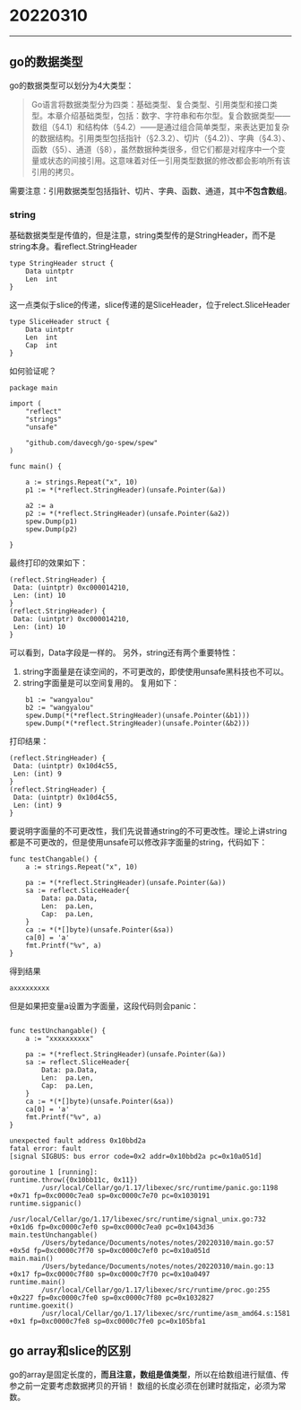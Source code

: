 # 20220310
---
## go的数据类型
go的数据类型可以划分为4大类型：
> Go语言将数据类型分为四类：基础类型、复合类型、引用类型和接口类型。本章介绍基础类型，包括：数字、字符串和布尔型。复合数据类型——数组（§4.1）和结构体（§4.2）——是通过组合简单类型，来表达更加复杂的数据结构。引用类型包括指针（§2.3.2）、切片（§4.2)）、字典（§4.3）、函数（§5）、通道（§8），虽然数据种类很多，但它们都是对程序中一个变量或状态的间接引用。这意味着对任一引用类型数据的修改都会影响所有该引用的拷贝。

需要注意：引用数据类型包括指针、切片、字典、函数、通道，其中**不包含数组**。
### string
基础数据类型是传值的，但是注意，string类型传的是StringHeader，而不是string本身。看reflect.StringHeader
```
type StringHeader struct {
	Data uintptr
	Len  int
}
```

这一点类似于slice的传递，slice传递的是SliceHeader，位于relect.SliceHeader
```
type SliceHeader struct {
	Data uintptr
	Len  int
	Cap  int
}
```

如何验证呢？
```
package main

import (
	"reflect"
	"strings"
	"unsafe"

	"github.com/davecgh/go-spew/spew"
)

func main() {

	a := strings.Repeat("x", 10)
	p1 := *(*reflect.StringHeader)(unsafe.Pointer(&a))

	a2 := a
	p2 := *(*reflect.StringHeader)(unsafe.Pointer(&a2))
	spew.Dump(p1)
	spew.Dump(p2)

}

```

最终打印的效果如下：
```
(reflect.StringHeader) {
 Data: (uintptr) 0xc000014210,
 Len: (int) 10
}
(reflect.StringHeader) {
 Data: (uintptr) 0xc000014210,
 Len: (int) 10
}
```

可以看到，Data字段是一样的。
另外，string还有两个重要特性：
1. string字面量是在读空间的，不可更改的，即使使用unsafe黑科技也不可以。
2. string字面量是可以空间复用的。
复用如下：
```
	b1 := "wangyalou"
	b2 := "wangyalou"
	spew.Dump(*(*reflect.StringHeader)(unsafe.Pointer(&b1)))
	spew.Dump(*(*reflect.StringHeader)(unsafe.Pointer(&b2)))
```

打印结果：
```
(reflect.StringHeader) {
 Data: (uintptr) 0x10d4c55,
 Len: (int) 9
}
(reflect.StringHeader) {
 Data: (uintptr) 0x10d4c55,
 Len: (int) 9
}
```

要说明字面量的不可更改性，我们先说普通string的不可更改性。理论上讲string都是不可更改的，但是使用unsafe可以修改非字面量的string，代码如下：
```
func testChangable() {
	a := strings.Repeat("x", 10)

	pa := *(*reflect.StringHeader)(unsafe.Pointer(&a))
	sa := reflect.SliceHeader{
		Data: pa.Data,
		Len:  pa.Len,
		Cap:  pa.Len,
	}
	ca := *(*[]byte)(unsafe.Pointer(&sa))
	ca[0] = 'a'
	fmt.Printf("%v", a)
}
```

得到结果
```
axxxxxxxxx
```

但是如果把变量a设置为字面量，这段代码则会panic：
```

func testUnchangable() {
	a := "xxxxxxxxxx"

	pa := *(*reflect.StringHeader)(unsafe.Pointer(&a))
	sa := reflect.SliceHeader{
		Data: pa.Data,
		Len:  pa.Len,
		Cap:  pa.Len,
	}
	ca := *(*[]byte)(unsafe.Pointer(&sa))
	ca[0] = 'a'
	fmt.Printf("%v", a)
}
```

```
unexpected fault address 0x10bbd2a
fatal error: fault
[signal SIGBUS: bus error code=0x2 addr=0x10bbd2a pc=0x10a051d]

goroutine 1 [running]:
runtime.throw({0x10bb11c, 0x11})
        /usr/local/Cellar/go/1.17/libexec/src/runtime/panic.go:1198 +0x71 fp=0xc0000c7ea0 sp=0xc0000c7e70 pc=0x1030191
runtime.sigpanic()
        /usr/local/Cellar/go/1.17/libexec/src/runtime/signal_unix.go:732 +0x1d6 fp=0xc0000c7ef0 sp=0xc0000c7ea0 pc=0x1043d36
main.testUnchangable()
        /Users/bytedance/Documents/notes/notes/20220310/main.go:57 +0x5d fp=0xc0000c7f70 sp=0xc0000c7ef0 pc=0x10a051d
main.main()
        /Users/bytedance/Documents/notes/notes/20220310/main.go:13 +0x17 fp=0xc0000c7f80 sp=0xc0000c7f70 pc=0x10a0497
runtime.main()
        /usr/local/Cellar/go/1.17/libexec/src/runtime/proc.go:255 +0x227 fp=0xc0000c7fe0 sp=0xc0000c7f80 pc=0x1032827
runtime.goexit()
        /usr/local/Cellar/go/1.17/libexec/src/runtime/asm_amd64.s:1581 +0x1 fp=0xc0000c7fe8 sp=0xc0000c7fe0 pc=0x105bfa1
```
## go array和slice的区别
go的array是固定长度的，**而且注意，数组是值类型**，所以在给数组进行赋值、传参之前一定要考虑数据拷贝的开销！
数组的长度必须在创建时就指定，必须为常数。
